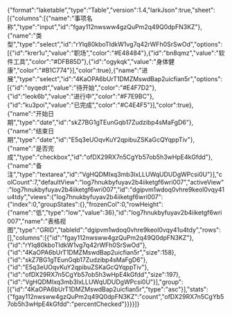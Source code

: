 {"format":"laketable","type":"Table","version":1.4,"larkJson":true,"sheet":[{"columns":[{"name":"事项名称","type":"input","id":"fgay112nwsww4gzQuPm2q49Q0dpFN3KZ"},{"name":"类型","type":"select","id":"rYlq80kboTIdkW1vg7q42rWFh0SrSwOd","options":[{"id":"krer1u","value":"职场","color":"#E48484"},{"id":"bn8qmz","value":"软件工具","color":"#DFB85D"},{"id":"ogykqk","value":"身体健康","color":"#B1C774"}],"color":true},{"name":"进展","type":"select","id":"4KaOPA6bUrT1DMZMswdBap2uicfian5r","options":[{"id":"oyqedt","value":"待开始","color":"#E4F7D2"},{"id":"leok6b","value":"进行中","color":"#F7E9BC"},{"id":"ku3poi","value":"已完成","color":"#C4E4F5"}],"color":true},{"name":"开始日期","type":"date","id":"skZ7BG1gTEunGqb17Zudzibp4sMaFgD6"},{"name":"结束日期","type":"date","id":"E5q3eUOqvKuY2qpibuZSKaGcQYqppTiv"},{"name":"是否完成","type":"checkbox","id":"ofDX29RX7n5CgYb57ob5h3wHpE4kGfdd"},{"name":"备注","type":"textarea","id":"VgHQDMIxq3mb3IxLLUWqUDUDgWPcsi0U"}],"colCount":7,"defaultView":"log7hnukbyfuyav2b4iiketgf6wri007","activeView":"log7hnukbyfuyav2b4iiketgf6wri007","id":"dgipvm1wdoq0vhre9keol0vqy41u4tdy","views":{"log7hnukbyfuyav2b4iiketgf6wri007":{"index":0,"groupStates":{},"frozenCol":0,"rowHeight":{"name":"低","type":"low","value":36},"id":"log7hnukbyfuyav2b4iiketgf6wri007","name":"表格视图","type":"GRID","tableId":"dgipvm1wdoq0vhre9keol0vqy41u4tdy","rows":[],"columns":[{"id":"fgay112nwsww4gzQuPm2q49Q0dpFN3KZ"},{"id":"rYlq80kboTIdkW1vg7q42rWFh0SrSwOd"},{"id":"4KaOPA6bUrT1DMZMswdBap2uicfian5r","size":158},{"id":"skZ7BG1gTEunGqb17Zudzibp4sMaFgD6"},{"id":"E5q3eUOqvKuY2qpibuZSKaGcQYqppTiv"},{"id":"ofDX29RX7n5CgYb57ob5h3wHpE4kGfdd","size":197},{"id":"VgHQDMIxq3mb3IxLLUWqUDUDgWPcsi0U"}],"group":[{"id":"4KaOPA6bUrT1DMZMswdBap2uicfian5r","type":"asc"}],"stats":{"fgay112nwsww4gzQuPm2q49Q0dpFN3KZ":"count","ofDX29RX7n5CgYb57ob5h3wHpE4kGfdd":"percentChecked"}}}}]}